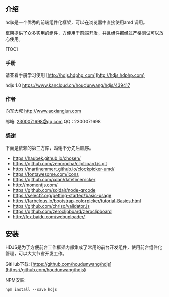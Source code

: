 ## 介绍
hdjs是一个优秀的前端组件化框架，可以在浏览器中直接使用amd 调用。

框架提供了众多实用的组件，方便用于前端开发，并且组件都经过严格测试可以放心使用。

[TOC]

### 手册

请查看手册学习使用 [http://hdjs.hdphp.com](http://hdjs.hdphp.com)

hdjs 1.0 https://www.kancloud.cn/houdunwang/hdjs/439417

### 作者

向军大叔  http://www.aoxiangjun.com

邮箱:  2300071698@qq.com
QQ  : 2300071698

### 感谢

下面是依赖的第三方库，鸣谢不分先后顺序。
* https://haubek.github.io/chosen/
* https://github.com/zenorocha/clipboard.js.git
* https://martinemmert.github.io/clockpicker-umd/
* https://fontawesome.com/icons
* https://github.com/xdan/datetimepicker
* http://momentjs.com/
* https://github.com/soldair/node-qrcode
* https://select2.org/getting-started/basic-usage
* https://farbelous.io/bootstrap-colorpicker/tutorial-Basics.html
* https://github.com/chriso/validator.js
* https://github.com/zeroclipboard/zeroclipboard
* http://fex.baidu.com/webuploader/

## 安装

HDJS是为了方便前台工作框架内部集成了常用的前台开发组件，使用前台组件化管理，可以大大节省开发工作。

GitHub下载: [https://github.com/houdunwang/hdjs](https://github.com/houdunwang/hdjs)

NPM安装:
```
npm install --save hdjs
```